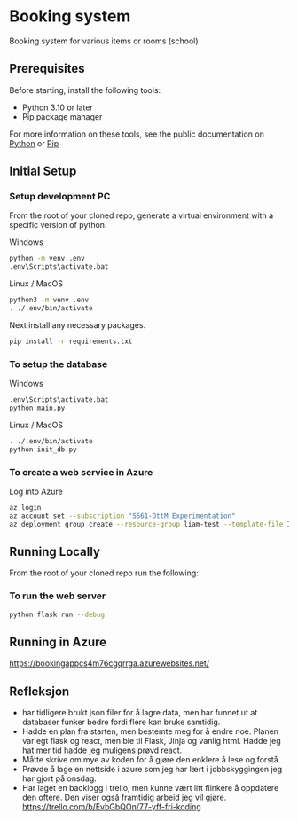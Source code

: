 # Booking system 

Booking system for various items or rooms (school)

## Prerequisites

Before starting, install the following tools:

- Python 3.10 or later
- Pip package manager

For more information on these tools, see the public documentation on
[Python](https://www.python.org/downloads/) or
[Pip](https://pip.pypa.io/en/stable/installing/)

## Initial Setup

### Setup development PC
From the root of your cloned repo, generate a virtual environment with a
specific version of python.

Windows
```bash
python -m venv .env
.env\Scripts\activate.bat
```

Linux / MacOS
```bash
python3 -m venv .env
. ./.env/bin/activate
```

Next install any necessary packages.

```bash
pip install -r requirements.txt
```

### To setup the database

Windows
```bash
.env\Scripts\activate.bat
python main.py
```

Linux / MacOS
```bash
. ./.env/bin/activate
python init_db.py
```

### To create a web service in Azure

Log into Azure

```bash
az login
az account set --subscription "S561-DttM Experimentation"
az deployment group create --resource-group liam-test --template-file Iac\main.bicep
```

## Running Locally

From the root of your cloned repo run the following:

### To run the web server

```bash
python flask run --debug
```

## Running in Azure

https://bookingappcs4m76cgqrrga.azurewebsites.net/

## Refleksjon

* har tidligere brukt json filer for å lagre data, men har funnet ut at databaser funker bedre fordi flere kan bruke samtidig.
* Hadde en plan fra starten, men bestemte meg for å endre noe. Planen var egt flask og react, men ble til Flask, Jinja og vanlig html. Hadde jeg hat mer tid hadde jeg muligens prøvd react.
* Måtte skrive om mye av koden for å gjøre den enklere å lese og forstå.
* Prøvde å lage en nettside i azure som jeg har lært i jobbskyggingen jeg har gjort på onsdag.
* Har laget en backlogg i trello, men kunne vært litt flinkere å oppdatere den oftere. Den viser også framtidig arbeid jeg vil gjøre. https://trello.com/b/EvbGbQOn/77-yff-fri-koding 

